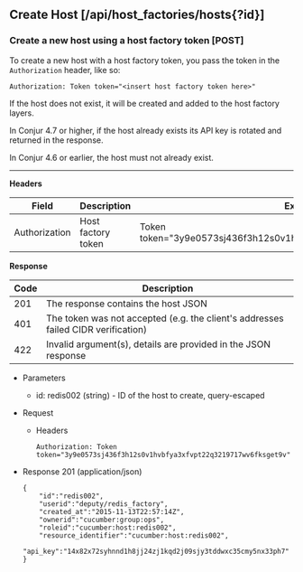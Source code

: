 ## Create Host [/api/host_factories/hosts{?id}]

### Create a new host using a host factory token [POST]

To create a new host with a host factory token, you pass the token in the `Authorization` header, like so:

```
Authorization: Token token="<insert host factory token here>"
```

If the host does not exist, it will be created and added to the host factory layers.

In Conjur 4.7 or higher, if the host already exists its API key is rotated and returned in the response.

In Conjur 4.6 or earlier, the host must not already exist.

---

**Headers**

|Field|Description|Example|
|----|------------|-------|
|Authorization|Host factory token|Token token="3y9e0573sj436f3h12s0v1hvbfya3xfvpt22q3219717wv6fksget9v"|

**Response**

|Code|Description|
|----|-----------|
|201|The response contains the host JSON|
|401|The token was not accepted (e.g. the client's addresses failed CIDR verification)|
|422|Invalid argument(s), details are provided in the JSON response|

+ Parameters
    + id: redis002 (string) - ID of the host to create, query-escaped

+ Request
    + Headers
    
        ```
        Authorization: Token token="3y9e0573sj436f3h12s0v1hvbfya3xfvpt22q3219717wv6fksget9v"
        ```

+ Response 201 (application/json)

    ```
    {
        "id":"redis002",
        "userid":"deputy/redis_factory",
        "created_at":"2015-11-13T22:57:14Z",
        "ownerid":"cucumber:group:ops",
        "roleid":"cucumber:host:redis002",
        "resource_identifier":"cucumber:host:redis002",
        "api_key":"14x82x72syhnnd1h8jj24zj1kqd2j09sjy3tddwxc35cmy5nx33ph7"
    }
    ```
